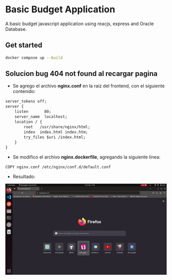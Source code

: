 # Basic Budget Application
A basic budget javascript application using reacjs, express and Oracle Database.

## Get started

``` bash
docker compose up --build
```

## Solucion bug 404 not found al recargar pagina

* Se agrego el archivo **nginx.conf** en la raiz del frontend, con el siguiente contenido:

```nginx
server_tokens off;
server {
    listen       80;
    server_name  localhost;
    location / {
        root   /usr/share/nginx/html;
        index  index.html index.htm;
        try_files $uri /index.html;
    }
}
```

* Se modifico el archivo **nginx.dockerfile**, agregando la siguiente linea:

```docker
COPY nginx.conf /etc/nginx/conf.d/default.conf
```

* Resultado:

![Resultado](img/act5.gif)